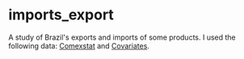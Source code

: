 # imports_export
A study of Brazil's exports and imports of some products. I used the following data: <a href=http://comexstat.mdic.gov.br/>Comexstat</a> and <a href=https://github.com/renatavillar/imports_export/blob/master/covariates.xlsx/>Covariates</a>.
